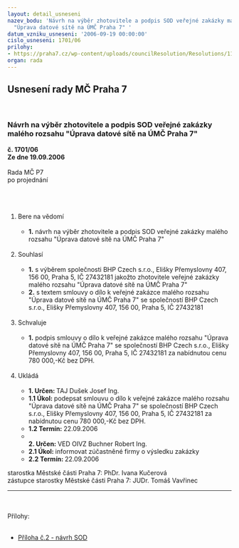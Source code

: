 ```yaml
---
layout: detail_usneseni
nazev_bodu: 'Návrh na výběr zhotovitele a podpis SOD veřejné zakázky malého rozsahu
  "Úprava datové sítě na ÚMČ Praha 7" '
datum_vzniku_usneseni: '2006-09-19 00:00:00'
cislo_usneseni: 1701/06
prilohy:
- https://praha7.cz/wp-content/uploads/councilResolution/Resolutions/11987/49-navrh_sod.doc
organ: rada
---
```

<div id="ucUsn_pList" class="usn">
	<span><h2>Usnesení rady MČ Praha 7 </h2>
<br></span><div class="standBody">
<span><h3>Návrh na výběr zhotovitele a podpis SOD veřejné zakázky malého rozsahu "Úprava datové sítě na ÚMČ Praha 7" </h3></span><div class="center">
		<strong>č. 1701/06</strong><br>
	</div>
<div class="center">
		<strong>Ze dne 19.09.2006</strong><br><br>
	</div>Rada MČ P7<br>po projednání<br><br><br><ol>
<br><li>Bere na vědomí<br><ul>
<br><li>
<strong>1.</strong> návrh na výběr zhotovitele a podpis SOD veřejné zakázky malého rozsahu "Úprava datové sítě na ÚMČ Praha 7" </li>
</ul>
<br>
</li>
<li>Souhlasí<br><ul>
<br><li>
<strong>1.</strong> s výběrem společnosti BHP Czech s.r.o., Elišky Přemyslovny 407, 156 00, Praha 5, IČ 27432181 jakožto zhotovitele veřejné zakázky malého rozsahu "Úprava datové sítě na ÚMČ Praha 7" <br>
</li>
<li>
<strong>2.</strong> s textem smlouvy o dílo k veřejné zakázce malého rozsahu "Úprava datové sítě na ÚMČ Praha 7" se společností BHP Czech s.r.o., Elišky Přemyslovny 407, 156 00, Praha 5, IČ 27432181</li>
</ul>
<br>
</li>
<li>Schvaluje<br><ul>
<br><li>
<strong>1.</strong> podpis smlouvy o dílo k veřejné zakázce malého rozsahu "Úprava datové sítě na ÚMČ Praha 7" se společností BHP Czech s.r.o., Elišky Přemyslovny 407, 156 00, Praha 5, IČ 27432181 za nabídnutou cenu 780 000,-Kč bez DPH. </li>
</ul>
<br>
</li>
<li>Ukládá<br><ul>
<br><li>
<strong>1. Určen: </strong>TAJ Dušek Josef Ing.<br>
</li>
<li>
<strong>1.1 Úkol: </strong>podepsat smlouvu o dílo k veřejné zakázce malého rozsahu "Úprava datové sítě na ÚMČ Praha 7" se společností BHP Czech s.r.o., Elišky Přemyslovny 407, 156 00, Praha 5, IČ 27432181 za nabídnutou cenu 780 000,-Kč bez DPH. <br>
</li>
<li>
<strong>1.2 Termín: </strong>22.09.2006<br>
</li>
<li>
<strong><br>2. Určen: </strong>VED OIVZ Buchner Robert Ing.<br>
</li>
<li>
<strong>2.1 Úkol: </strong>informovat zúčastněné firmy o výsledku zakázky<br>
</li>
<li>
<strong>2.2 Termín: </strong>22.09.2006</li>
</ul>
</li>
</ol>starostka Městské části Praha 7: PhDr. Ivana Kučerová<br>zástupce starostky Městské části Praha 7: JUDr. Tomáš Vavřinec <br><hr>
<br><br>Přílohy: <br><ul>
<br><li>
<a href="/zdroj.aspx?typ=4&amp;Id=46562&amp;sh=-273642411" target="_blank" title="Odkaz na soubor - 38 kB - nové okno">Příloha č.2 - návrh SOD</a> </li>
</ul>
</div>
</div>